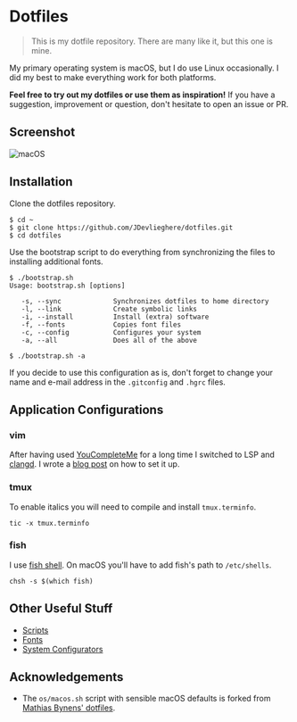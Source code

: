 # Dotfiles

> This is my dotfile repository. There are many like it, but this one is mine.

My primary operating system is macOS, but I do use Linux occasionally. I did my
best to make everything work for both platforms.

**Feel free to try out my dotfiles or use them as inspiration!** If you have a
suggestion, improvement or question, don't hesitate to open an issue or PR.

## Screenshot

![macOS](https://jonasdevlieghere.com/static/dotfiles.png)

## Installation

Clone the dotfiles repository.

```
$ cd ~
$ git clone https://github.com/JDevlieghere/dotfiles.git
$ cd dotfiles
```

Use the bootstrap script to do everything from synchronizing the files to
installing additional fonts.

```
$ ./bootstrap.sh
Usage: bootstrap.sh [options]

   -s, --sync             Synchronizes dotfiles to home directory
   -l, --link             Create symbolic links
   -i, --install          Install (extra) software
   -f, --fonts            Copies font files
   -c, --config           Configures your system
   -a, --all              Does all of the above

$ ./bootstrap.sh -a
```

If you decide to use this configuration as is, don't forget to change your name
and e-mail address in the `.gitconfig` and `.hgrc` files.

## Application Configurations

### vim

After having used [YouCompleteMe](https://github.com/Valloric/YouCompleteMe)
for a long time I switched to LSP and [clangd](https://clangd.llvm.org). I
wrote a [blog post](https://jonasdevlieghere.com/vim-lsp-clangd/) on how to set
it up.

### tmux

To enable italics you will need to compile and install  `tmux.terminfo`.

```
tic -x tmux.terminfo
```

### fish

I use [fish shell](https://fishshell.com). On macOS you'll have to add fish's
path to `/etc/shells`.

```
chsh -s $(which fish)
```

## Other Useful Stuff

 - [Scripts](https://github.com/JDevlieghere/dotfiles/tree/master/scripts)
 - [Fonts](https://github.com/JDevlieghere/dotfiles/tree/master/fonts)
 - [System Configurators](https://github.com/JDevlieghere/dotfiles/tree/master/os)

## Acknowledgements

 - The `os/macos.sh` script with sensible macOS defaults is forked from [Mathias Bynens' dotfiles](https://github.com/mathiasbynens/dotfiles/blob/master/.macos).
